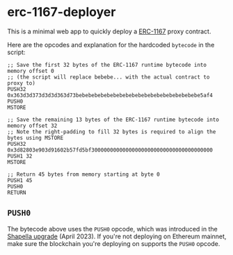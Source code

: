 # erc-1167-deployer

This is a minimal web app to quickly deploy a [ERC-1167](https://eips.ethereum.org/EIPS/eip-1167) proxy contract.

Here are the opcodes and explanation for the hardcoded `bytecode` in the script:

```
;; Save the first 32 bytes of the ERC-1167 runtime bytecode into memory offset 0
;; (the script will replace bebebe... with the actual contract to proxy to)
PUSH32 0x363d3d373d3d3d363d73bebebebebebebebebebebebebebebebebebebebe5af4
PUSH0
MSTORE

;; Save the remaining 13 bytes of the ERC-1167 runtime bytecode into memory offset 32
;; Note the right-padding to fill 32 bytes is required to align the bytes using MSTORE
PUSH32 0x3d82803e903d91602b57fd5bf300000000000000000000000000000000000000
PUSH1 32
MSTORE

;; Return 45 bytes from memory starting at byte 0
PUSH1 45
PUSH0
RETURN
```

## `PUSH0`

The bytecode above uses the `PUSH0` opcode, which was introduced in the [Shapella upgrade](https://blog.ethereum.org/2023/03/28/shapella-mainnet-announcement) (April 2023). If you're not deploying on Ethereum mainnet, make sure the blockchain you're deploying on supports the `PUSH0` opcode.
